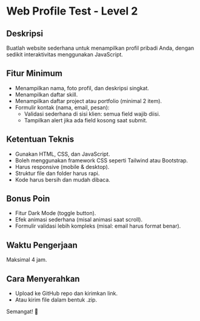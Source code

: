 # Web Profile Test - Level 2

## Deskripsi
Buatlah website sederhana untuk menampilkan profil pribadi Anda, dengan sedikit interaktivitas menggunakan JavaScript.

## Fitur Minimum
- Menampilkan nama, foto profil, dan deskripsi singkat.
- Menampilkan daftar skill.
- Menampilkan daftar project atau portfolio (minimal 2 item).
- Formulir kontak (nama, email, pesan):
  - Validasi sederhana di sisi klien: semua field wajib diisi.
  - Tampilkan alert jika ada field kosong saat submit.

## Ketentuan Teknis
- Gunakan HTML, CSS, dan JavaScript.
- Boleh menggunakan framework CSS seperti Tailwind atau Bootstrap.
- Harus responsive (mobile & desktop).
- Struktur file dan folder harus rapi.
- Kode harus bersih dan mudah dibaca.

## Bonus Poin
- Fitur Dark Mode (toggle button).
- Efek animasi sederhana (misal animasi saat scroll).
- Formulir validasi lebih kompleks (misal: email harus format benar).

## Waktu Pengerjaan
Maksimal 4 jam.

## Cara Menyerahkan
- Upload ke GitHub repo dan kirimkan link.
- Atau kirim file dalam bentuk .zip.

Semangat! 🚀
